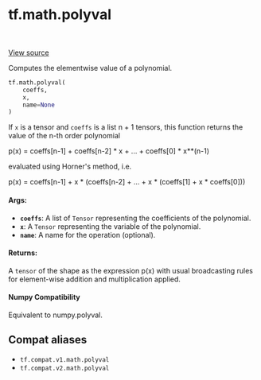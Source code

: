 <div itemscope itemtype="http://developers.google.com/ReferenceObject">
<meta itemprop="name" content="tf.math.polyval" />
<meta itemprop="path" content="Stable" />
</div>

# tf.math.polyval

<!-- Insert buttons and diff -->

<table class="tfo-notebook-buttons tfo-api" align="left">
</table>

<a target="_blank" href="/code/stable/tensorflow/python/ops/math_ops.py">View source</a>



Computes the elementwise value of a polynomial.

``` python
tf.math.polyval(
    coeffs,
    x,
    name=None
)
```



<!-- Placeholder for "Used in" -->

If `x` is a tensor and `coeffs` is a list n + 1 tensors,
this function returns the value of the n-th order polynomial

   p(x) = coeffs[n-1] + coeffs[n-2] * x + ...  + coeffs[0] * x**(n-1)

evaluated using Horner's method, i.e.

   p(x) = coeffs[n-1] + x * (coeffs[n-2] + ... + x * (coeffs[1] +
          x * coeffs[0]))

#### Args:


* <b>`coeffs`</b>: A list of `Tensor` representing the coefficients of the polynomial.
* <b>`x`</b>: A `Tensor` representing the variable of the polynomial.
* <b>`name`</b>: A name for the operation (optional).


#### Returns:

A `tensor` of the shape as the expression p(x) with usual broadcasting
rules for element-wise addition and multiplication applied.




#### Numpy Compatibility
Equivalent to numpy.polyval.



## Compat aliases

* `tf.compat.v1.math.polyval`
* `tf.compat.v2.math.polyval`

